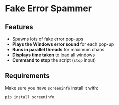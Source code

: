 # Fake Error Spammer

## Features
- Spawns lots of fake error pop-ups   
- **Plays the Windows error sound** for each pop-up  
- **Runs in parallel threads** for maximum chaos  
- **Displays time taken** to load all windows  
- **Command to stop** the script (`stop` input)  

## Requirements
Make sure you have `screeninfo` install it with:

```sh
pip install screeninfo
